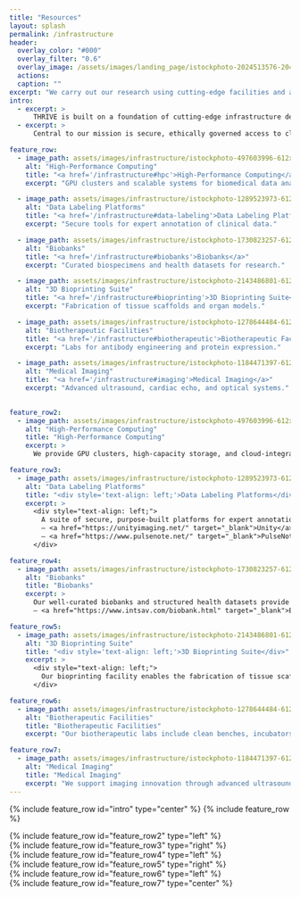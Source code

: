```yaml
---
title: "Resources"
layout: splash
permalink: /infrastructure
header:
  overlay_color: "#000"
  overlay_filter: "0.6"
  overlay_image: /assets/images/landing_page/istockphoto-2024513576-2048x2048.jpg
  actions:
  caption: ""
excerpt: "We carry out our research using cutting-edge facilities and advanced resources that enable innovation in digital health, diagnostics, and therapeutics."
intro: 
  - excerpt: >
      THRIVE is built on a foundation of cutting-edge infrastructure designed to accelerate translational healthcare innovation. From high-performance computing and advanced medical imaging to bespoke data annotation platforms and biotherapeutic laboratories, our facilities empower interdisciplinary teams to move seamlessly from discovery to impact.
  - excerpt: >
      Central to our mission is secure, ethically governed access to clinical data and biobanking resources, enabling scalable, reproducible, and patient-centred research at regional, national, and global levels.

feature_row:
  - image_path: assets/images/infrastructure/istockphoto-497603996-612x612.jpg
    alt: "High-Performance Computing"
    title: "<a href='/infrastructure#hpc'>High-Performance Computing</a>"
    excerpt: "GPU clusters and scalable systems for biomedical data analysis."

  - image_path: assets/images/infrastructure/istockphoto-1289523973-612x612.jpg
    alt: "Data Labeling Platforms"
    title: "<a href='/infrastructure#data-labeling'>Data Labeling Platforms</a>"
    excerpt: "Secure tools for expert annotation of clinical data."

  - image_path: assets/images/infrastructure/istockphoto-1730823257-612x612.jpg
    alt: "Biobanks"
    title: "<a href='/infrastructure#biobanks'>Biobanks</a>"
    excerpt: "Curated biospecimens and health datasets for research."

  - image_path: assets/images/infrastructure/istockphoto-2143486801-612x612.jpg
    alt: "3D Bioprinting Suite"
    title: "<a href='/infrastructure#bioprinting'>3D Bioprinting Suite</a>"
    excerpt: "Fabrication of tissue scaffolds and organ models."

  - image_path: assets/images/infrastructure/istockphoto-1278644484-612x612.jpg
    alt: "Biotherapeutic Facilities"
    title: "<a href='/infrastructure#biotherapeutic'>Biotherapeutic Facilities</a>"
    excerpt: "Labs for antibody engineering and protein expression."

  - image_path: assets/images/infrastructure/istockphoto-1184471397-612x612.jpg
    alt: "Medical Imaging"
    title: "<a href='/infrastructure#imaging'>Medical Imaging</a>"
    excerpt: "Advanced ultrasound, cardiac echo, and optical systems."
    

feature_row2:
  - image_path: assets/images/infrastructure/istockphoto-497603996-612x612.jpg
    alt: "High-Performance Computing"
    title: "High-Performance Computing"
    excerpt: >
      We provide GPU clusters, high-capacity storage, and cloud-integrated systems for scalable biomedical data analysis and model training. These resources enable rapid AI model development, large-scale data processing, and secure handling of clinical datasets for translational healthcare research.

feature_row3:
  - image_path: assets/images/infrastructure/istockphoto-1289523973-612x612.jpg
    alt: "Data Labeling Platforms"
    title: "<div style='text-align: left;'>Data Labeling Platforms</div>"
    excerpt: >
      <div style="text-align: left;">
        A suite of secure, purpose-built platforms for expert annotation of clinical signals and images. These tools support collaborative workflows and integrate with both cloud and NAS environments.<br><br>
        – <a href="https://unityimaging.net/" target="_blank">Unity</a>: browser-based annotation of echocardiographic sequences<br>
        – <a href="https://www.pulsenote.net/" target="_blank">PulseNote</a>: multimodal annotation of biological signals such as ECG and EEG
      </div>

feature_row4:
  - image_path: assets/images/infrastructure/istockphoto-1730823257-612x612.jpg
    alt: "Biobanks"
    title: "Biobanks"
    excerpt: >
      Our well-curated biobanks and structured health datasets provide researchers with ethically governed access to biospecimens, imaging, and linked clinical data.<br><br>
      – <a href="https://www.intsav.com/biobank.html" target="_blank">Explore our Biobank project</a>

feature_row5:
  - image_path: assets/images/infrastructure/istockphoto-2143486801-612x612.jpg
    alt: "3D Bioprinting Suite"
    title: "<div style='text-align: left;'>3D Bioprinting Suite</div>"
    excerpt: >
      <div style="text-align: left;">
        Our bioprinting facility enables the fabrication of tissue scaffolds and organ models to support regenerative medicine and therapeutic development. These technologies are used in conjunction with imaging and drug delivery platforms.
      </div>

feature_row6:
  - image_path: assets/images/infrastructure/istockphoto-1278644484-612x612.jpg
    alt: "Biotherapeutic Facilities"
    title: "Biotherapeutic Facilities"
    excerpt: "Our biotherapeutic labs include clean benches, incubators, and protein purification systems to support advanced cell culture, antibody engineering, and therapeutic development."

feature_row7:
  - image_path: assets/images/infrastructure/istockphoto-1184471397-612x612.jpg
    alt: "Medical Imaging"
    title: "Medical Imaging"
    excerpt: "We support imaging innovation through advanced ultrasound, cardiac echo, and optical systems—integrated with AI-driven analytics for translational research."
---
```


{% include feature_row id="intro" type="center" %}
{% include feature_row %}

<div id="hpc">
  {% include feature_row id="feature_row2" type="left" %}
</div>

<div id="data-labeling">
  {% include feature_row id="feature_row3" type="right" %}
</div>

<div id="biobanks">
  {% include feature_row id="feature_row4" type="left" %}
</div>

<div id="bioprinting">
  {% include feature_row id="feature_row5" type="right" %}
</div>

<div id="biotherapeutic">
  {% include feature_row id="feature_row6" type="left" %}
</div>

<div id="imaging">
  {% include feature_row id="feature_row7" type="center" %}
</div>



